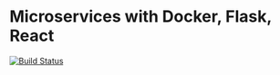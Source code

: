 
# Microservices with Docker, Flask, React

[![Build Status](https://travis-ci.com/victory-sokolov/microservices-example.svg?branch=master)](https://travis-ci.com/victory-sokolov/microservices-example)
